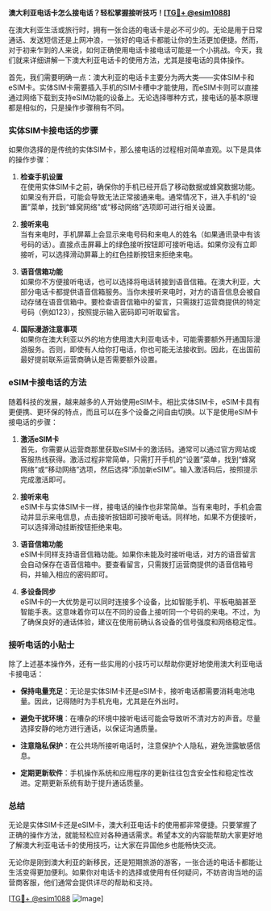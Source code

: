**澳大利亚电话卡怎么接电话？轻松掌握接听技巧！[[TG💪+ @esim1088](https://t.me/s/esim1088)]**

在澳大利亚生活或旅行时，拥有一张合适的电话卡是必不可少的。无论是用于日常通话、发送短信还是上网冲浪，一张好的电话卡都能让你的生活更加便捷。然而，对于初来乍到的人来说，如何正确使用电话卡接电话可能是一个小挑战。今天，我们就来详细讲解一下澳大利亚电话卡的使用方法，尤其是接电话的具体操作。

首先，我们需要明确一点：澳大利亚的电话卡主要分为两大类——实体SIM卡和eSIM卡。实体SIM卡需要插入手机的SIM卡槽中才能使用，而eSIM卡则可以直接通过网络下载到支持eSIM功能的设备上。无论选择哪种方式，接电话的基本原理都是相似的，只是操作步骤稍有不同。

### 实体SIM卡接电话的步骤

如果你选择的是传统的实体SIM卡，那么接电话的过程相对简单直观。以下是具体的操作步骤：

1. **检查手机设置**  
   在使用实体SIM卡之前，确保你的手机已经开启了移动数据或蜂窝数据功能。如果没有开启，可能会导致无法正常接通来电。通常情况下，进入手机的“设置”菜单，找到“蜂窝网络”或“移动网络”选项即可进行相关设置。

2. **接听来电**  
   当有来电时，手机屏幕上会显示来电号码和来电人的姓名（如果通讯录中有该号码的话）。直接点击屏幕上的绿色接听按钮即可接听电话。如果你没有立即接听，可以选择滑动屏幕上的红色挂断按钮来拒绝来电。

3. **语音信箱功能**  
   如果你不方便接听电话，也可以选择将电话转接到语音信箱。在澳大利亚，大部分电话卡都提供语音信箱服务。当你未接听来电时，对方的语音信息会被自动存储在语音信箱中。要检查语音信箱中的留言，只需拨打运营商提供的特定号码（例如123），按照提示输入密码即可听取留言。

4. **国际漫游注意事项**  
   如果你在澳大利亚以外的地方使用澳大利亚电话卡，可能需要额外开通国际漫游服务。否则，即使有人给你打电话，你也可能无法接收到。因此，在出国前最好提前联系运营商确认是否需要额外设置。

### eSIM卡接电话的方法

随着科技的发展，越来越多的人开始使用eSIM卡。相比实体SIM卡，eSIM卡具有更便携、更环保的特点，而且可以在多个设备之间自由切换。以下是使用eSIM卡接电话的步骤：

1. **激活eSIM卡**  
   首先，你需要从运营商那里获取eSIM卡的激活码。通常可以通过官方网站或客服热线获得。激活过程非常简单，只需打开手机的“设置”菜单，找到“蜂窝网络”或“移动网络”选项，然后选择“添加新eSIM”。输入激活码后，按照提示完成激活即可。

2. **接听来电**  
   eSIM卡与实体SIM卡一样，接电话的操作也非常简单。当有来电时，手机会震动并显示来电信息，点击接听按钮即可接听电话。同样地，如果不方便接听，可以选择滑动挂断按钮拒绝来电。

3. **语音信箱功能**  
   eSIM卡同样支持语音信箱功能。如果你未能及时接听电话，对方的语音留言会自动保存在语音信箱中。要查看留言，只需拨打运营商提供的语音信箱号码，并输入相应的密码即可。

4. **多设备同步**  
   eSIM卡的一大优势是可以同时连接多个设备，比如智能手机、平板电脑甚至智能手表。这意味着你可以在不同的设备上接听同一个号码的来电。不过，为了确保良好的通话体验，建议在使用前确认各设备的信号强度和网络稳定性。

### 接听电话的小贴士

除了上述基本操作外，还有一些实用的小技巧可以帮助你更好地使用澳大利亚电话卡接电话：

- **保持电量充足**：无论是实体SIM卡还是eSIM卡，接听电话都需要消耗电池电量。因此，记得随时为手机充电，尤其是在外出时。
  
- **避免干扰环境**：在嘈杂的环境中接听电话可能会导致听不清对方的声音。尽量选择安静的地方进行通话，以保证沟通质量。

- **注意隐私保护**：在公共场所接听电话时，注意保护个人隐私，避免泄露敏感信息。

- **定期更新软件**：手机操作系统和应用程序的更新往往包含安全性和稳定性改进。定期更新系统有助于提升通话质量。

### 总结

无论是实体SIM卡还是eSIM卡，澳大利亚电话卡的使用都非常便捷。只要掌握了正确的操作方法，就能轻松应对各种通话需求。希望本文的内容能帮助大家更好地了解澳大利亚电话卡的使用技巧，让大家在异国他乡也能畅快交流。

无论你是刚到澳大利亚的新移民，还是短期旅游的游客，一张合适的电话卡都能让生活变得更加便利。如果你对电话卡的选择或使用有任何疑问，不妨咨询当地的运营商客服，他们通常会提供详尽的帮助和支持。

[[TG💪+ @esim1088](https://t.me/s/esim1088) ![Image](https://i.postimg.cc/4NQfJmqS/Snipaste-2025-05-13-00-14-12.png)]